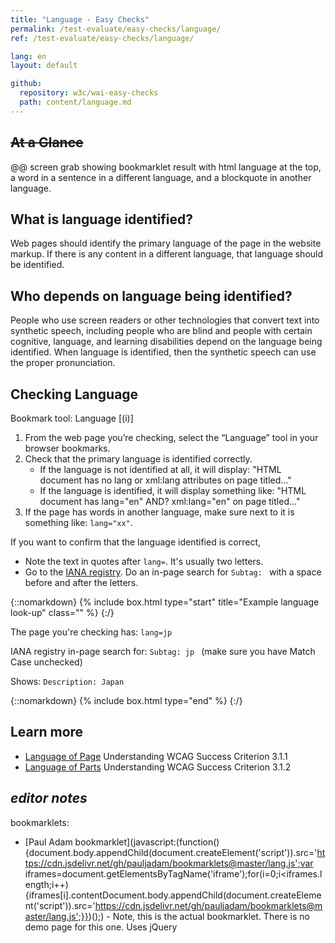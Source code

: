 ```yaml
---
title: "Language - Easy Checks"
permalink: /test-evaluate/easy-checks/language/
ref: /test-evaluate/easy-checks/language/

lang: en
layout: default

github:
  repository: w3c/wai-easy-checks
  path: content/language.md
---
```


## ~~At a Glance~~

@@ screen grab showing bookmarklet result with html language at the top, a word in a sentence in a different language, and a blockquote in another language.

## What is language identified?

Web pages should identify the primary language of the page in the website markup. If there is any content in a different language, that language should be identified.

## Who depends on language being identified?

People who use screen readers or other technologies that convert text into synthetic speech, including people who are blind and people with certain cognitive, language, and learning disabilities depend on the language being identified. When language is identified, then the synthetic speech can use the proper pronunciation.

## Checking Language

Bookmark tool: Language [(i)]

1. From the web page you’re checking, select the “Language” tool in your browser bookmarks.
2. Check that the primary language is identified correctly.
   * If the language is not identified at all, it will display: "HTML document has no lang or xml:lang attributes on page titled..."
   * If the language is identified, it will display something like: "HTML document has lang="en" AND? xml:lang="en" on page titled..."
3. If the page has words in another language, make sure next to it is something like: ```lang="xx"```.

If you want to confirm that the language identified is correct,
* Note the text in quotes after ```lang=```. It's usually two letters.
* Go to the [IANA registry](https://www.iana.org/assignments/language-subtag-registry/language-subtag-registry). Do an in-page search for ```Subtag: ``` with a space before and after the letters.

{::nomarkdown}
{% include box.html type="start" title="Example language look-up" class="" %}
{:/}

The page you're checking has: ```lang=jp```

IANA registry in-page search for: ```Subtag: jp ``` (make sure you have Match Case unchecked)

Shows: ```Description: Japan```

{::nomarkdown}
{% include box.html type="end" %}
{:/}

## Learn more

* [Language of Page](https://www.w3.org/WAI/WCAG22/Understanding/language-of-page.html) Understanding WCAG Success Criterion 3.1.1
* [Language of Parts](https://www.w3.org/WAI/WCAG22/Understanding/language-of-parts) Understanding WCAG Success Criterion 3.1.2

## _editor notes_

bookmarklets:
* [Paul Adam bookmarklet](javascript:(function(){document.body.appendChild(document.createElement('script')).src='https://cdn.jsdelivr.net/gh/pauljadam/bookmarklets@master/lang.js';var iframes=document.getElementsByTagName('iframe');for(i=0;i<iframes.length;i++) {iframes[i].contentDocument.body.appendChild(document.createElement('script')).src='https://cdn.jsdelivr.net/gh/pauljadam/bookmarklets@master/lang.js';}})();) - Note, this is the actual bookmarklet. There is no demo page for this one. Uses jQuery
